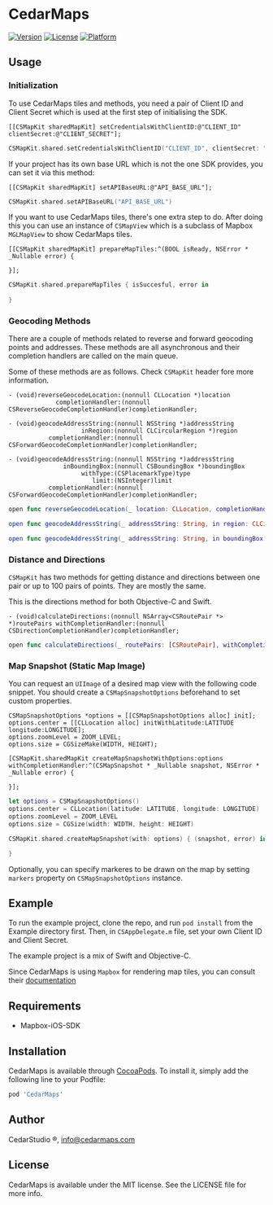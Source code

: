 # CedarMaps

[![Version](https://img.shields.io/cocoapods/v/CedarMaps.svg?style=flat)](http://cocoapods.org/pods/CedarMaps)
[![License](https://img.shields.io/cocoapods/l/CedarMaps.svg?style=flat)](http://cocoapods.org/pods/CedarMaps)
[![Platform](https://img.shields.io/cocoapods/p/CedarMaps.svg?style=flat)](http://cocoapods.org/pods/CedarMaps)

## Usage

### Initialization
To use CedarMaps tiles and methods, you need a pair of Client ID and Client Secret which is used at the first step of initialising the SDK.

```objc
[[CSMapKit sharedMapKit] setCredentialsWithClientID:@"CLIENT_ID" clientSecret:@"CLIENT_SECRET"];
```
```swift
CSMapKit.shared.setCredentialsWithClientID("CLIENT_ID", clientSecret: "CLIENT_SECRET")
```

If your project has its own base URL which is not the one SDK provides, you can set it via this method:

```objc
[[CSMapKit sharedMapKit] setAPIBaseURL:@"API_BASE_URL"];
```
```swift
CSMapKit.shared.setAPIBaseURL("API_BASE_URL")
```

If you want to use CedarMaps tiles, there's one extra step to do. After doing this you can use an instance of ```CSMapView``` which is a subclass of Mapbox ```MGLMapView``` to show CedarMaps tiles.

```objc
[[CSMapKit sharedMapKit] prepareMapTiles:^(BOOL isReady, NSError * _Nullable error) {
    
}];
```
```swift
CSMapKit.shared.prepareMapTiles { isSuccesful, error in
                
}
```

### Geocoding Methods

There are a couple of methods related to reverse and forward geocoding points and addresses. These methods are all asynchronous and their completion handlers are called on the main queue.

Some of these methods are as follows. Check ```CSMapKit``` header fore more information.

```objc
- (void)reverseGeocodeLocation:(nonnull CLLocation *)location
             completionHandler:(nonnull CSReverseGeocodeCompletionHandler)completionHandler;

- (void)geocodeAddressString:(nonnull NSString *)addressString
                    inRegion:(nonnull CLCircularRegion *)region
           completionHandler:(nonnull CSForwardGeocodeCompletionHandler)completionHandler;

- (void)geocodeAddressString:(nonnull NSString *)addressString
               inBoundingBox:(nonnull CSBoundingBox *)boundingBox
                    withType:(CSPlacemarkType)type
                       limit:(NSInteger)limit
           completionHandler:(nonnull CSForwardGeocodeCompletionHandler)completionHandler;
```
```swift
open func reverseGeocodeLocation(_ location: CLLocation, completionHandler: @escaping CSReverseGeocodeCompletionHandler)

open func geocodeAddressString(_ addressString: String, in region: CLCircularRegion, completionHandler: @escaping CSForwardGeocodeCompletionHandler)

open func geocodeAddressString(_ addressString: String, in boundingBox: CSBoundingBox, with type: CSPlacemarkType, limit: Int, completionHandler: @escaping CSForwardGeocodeCompletionHandler)
```

### Distance and Directions
``CSMapKit`` has two methods for getting distance and directions between one pair or up to 100 pairs of points. They are mostly the same.

This is the directions method for both Objective-C and Swift.
```objc
- (void)calculateDirections:(nonnull NSArray<CSRoutePair *> *)routePairs withCompletionHandler:(nonnull CSDirectionCompletionHandler)completionHandler;
```
```swift
open func calculateDirections(_ routePairs: [CSRoutePair], withCompletionHandler completionHandler: @escaping CSDirectionCompletionHandler)
```

### Map Snapshot (Static Map Image)
You can request an ```UIImage``` of a desired map view with the following code snippet. You should create a ```CSMapSnapshotOptions``` beforehand to set custom properties.

```objc
CSMapSnapshotOptions *options = [[CSMapSnapshotOptions alloc] init];
options.center = [[CLLocation alloc] initWithLatitude:LATITUDE longitude:LONGITUDE];
options.zoomLevel = ZOOM_LEVEL;
options.size = CGSizeMake(WIDTH, HEIGHT);

[CSMapKit.sharedMapKit createMapSnapshotWithOptions:options withCompletionHandler:^(CSMapSnapshot * _Nullable snapshot, NSError * _Nullable error) {
    
}];
```
```swift
let options = CSMapSnapshotOptions()
options.center = CLLocation(latitude: LATITUDE, longitude: LONGITUDE)
options.zoomLevel = ZOOM_LEVEL
options.size = CGSize(width: WIDTH, height: HEIGHT)

CSMapKit.shared.createMapSnapshot(with: options) { (snapshot, error) in

}
```
Optionally, you can specify markeres to be drawn on the map by setting ```markers``` property on ```CSMapSnapshotOptions``` instance.

## Example

To run the example project, clone the repo, and run `pod install` from the Example directory first.
Then, in ```CSAppDelegate.m``` file, set your own Client ID and Client Secret.

The example project is a mix of Swift and Objective-C.  

Since CedarMaps is using ```Mapbox``` for rendering map tiles, you can consult their [documentation](https://www.mapbox.com/ios-sdk/)

## Requirements

- Mapbox-iOS-SDK 

## Installation

CedarMaps is available through [CocoaPods](http://cocoapods.org). To install
it, simply add the following line to your Podfile:

```ruby
pod 'CedarMaps'
```

## Author

CedarStudio ®, info@cedarmaps.com

## License

CedarMaps is available under the MIT license. See the LICENSE file for more info.
